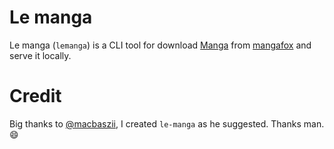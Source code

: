 # Le manga

Le manga (`lemanga`) is a CLI tool for download
[Manga](http://en.wikipedia.org/wiki/Manga) from
[mangafox](http://mangafox.me/) and serve it locally.

# Credit

Big thanks to [@macbaszii](https://github.com/macbaszii), I created `le-manga`
as he suggested. Thanks man. :smile:
